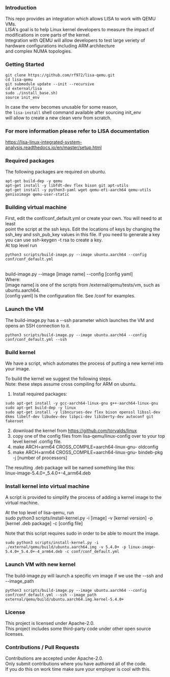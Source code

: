 ### Introduction

This repo provides an integration which allows LISA to work with QEMU VMs.<br/>
LISA's goal is to help Linux kernel developers to measure the impact of modifications in core parts of the kernel.<br/>
Integration with QEMU will allow developers to test large veriety of hardware configurations including ARM architecture<br/>
and complex NUMA topologies.

### Getting Started
```
git clone https://github.com/rf972/lisa-qemu.git
cd lisa-qemu
git submodule update --init --recursive
cd external/lisa
sudo ./install_base.sh)
source init_env
```

In case the venv becomes unusable for some reason,<br/>
the `lisa-install` shell command available after sourcing init_env<br/>
will allow to create a new clean venv from scratch.<br/>

### For more information please refer to LISA documentation
https://lisa-linux-integrated-system-analysis.readthedocs.io/en/master/setup.html
### Required packages
The following packages are required on ubuntu.<br/>
```
apt-get build-dep -y qemu
apt-get install -y libfdt-dev flex bison git apt-utils
apt-get install -y python3-yaml wget qemu-efi-aarch64 qemu-utils genisoimage qemu-user-static
```
### Building virtual machine
First, edit the conf/conf_default.yml or create your own.  You will need to at least <br/>
point the script at the ssh keys.  Edit the locations of keys by changing the ssh_key and ssh_pub_key values in this file.  If you need to generate a key you can use ssh-keygen -t rsa to create a key.<br/>
At top level run<br/>
```
python3 scripts/build-image.py --image ubuntu.aarch64 --config conf/conf_default.yml
```
<br/>
build-image.py --image [image name] --config [config yaml]<br/>
    Where:<br/>
      [image name] is one of the scripts from /external/qemu/tests/vm, such as ubuntu.aarch64.<br/>
      [config yaml] Is the configuration file.  See /conf for examples.<br/>

### Launch the VM
The build-image.py has a --ssh parameter which launches the VM and opens an SSH connection to it.<br/>
```
python3 scripts/build-image.py --image ubuntu.aarch64 --config conf/conf_default.yml --ssh
```
### Build kernel
We have a script, which automates the process of putting a new kernel into your image.

To build the kernel we suggest the following steps.  <br/>
Note: these steps assume cross compiling for ARM on ubuntu.<br/>
1) Install required packages: <br/>
 ```
sudo apt-get install -y gcc-aarch64-linux-gnu g++-aarch64-linux-gnu
sudo apt-get build-dep -y linux
sudo apt-get install -y libncurses-dev flex bison openssl libssl-dev dkms libelf-dev libudev-dev libpci-dev libiberty-dev autoconf git fakeroot
```
2) download the kernel from https://github.com/torvalds/linux <br/>
3) copy one of the config files from lisa-qemu/linux-config over to your top level kernel .config file. <br/>
4) make ARCH=arm64 CROSS_COMPILE=aarch64-linux-gnu- oldconfig <br/>
5) make ARCH=arm64 CROSS_COMPILE=aarch64-linux-gnu- bindeb-pkg -j [number of processors] <br/>

The resulting .deb package will be named something like this: <br/>
linux-image-5.4.0+_5.4.0+-4_arm64.deb<br/>

### Install kernel into virtual machine <br/>
A script is provided to simplify the process of adding a kernel image to the virtual machine. <br/>

At the top level of lisa-qemu, run<br/>
sudo python3 scripts/install-kernel.py -i [image] -v [kernel version] -p [kernel .deb package] -c [config file]<br/>

Note that this script requires sudo in order to be able to mount the image.<br/>
```
sudo python3 scripts/install-kernel.py -i ./external/qemu/build/ubuntu.aarch64.img -v 5.4.0+ -p linux-image-5.4.0+_5.4.0+-4_arm64.deb -c conf/conf_default.yml
```

### Launch VM with new kernel
The build-image.py will launch a specific vm image if we use the --ssh and --image_path <br/>
```
python3 scripts/build-image.py --image ubuntu.aarch64 --config conf/conf_default.yml --ssh --image_path external/qemu/build/ubuntu.aarch64.img.kernel-5.4.0+
```

### License
This project is licensed under Apache-2.0.<br/>
This project includes some third-party code under other open source licenses.<br/>

### Contributions / Pull Requests
Contributions are accepted under Apache-2.0.<br/>
Only submit contributions where you have authored all of the code.<br/>
If you do this on work time make sure your employer is cool with this.<br/>
